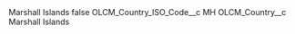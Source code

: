<?xml version="1.0" encoding="UTF-8"?>
<CustomMetadata xmlns="http://soap.sforce.com/2006/04/metadata" xmlns:xsi="http://www.w3.org/2001/XMLSchema-instance" xmlns:xsd="http://www.w3.org/2001/XMLSchema">
    <label>Marshall Islands</label>
    <protected>false</protected>
    <values>
        <field>OLCM_Country_ISO_Code__c</field>
        <value xsi:type="xsd:string">MH</value>
    </values>
    <values>
        <field>OLCM_Country__c</field>
        <value xsi:type="xsd:string">Marshall Islands</value>
    </values>
</CustomMetadata>

